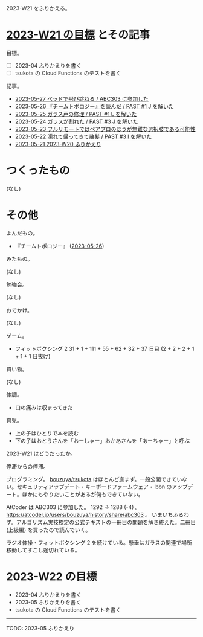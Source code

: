 2023-W21 をふりかえる。

# [2023-W21 の目標][2023-05-21] とその記事

目標。

- ☐ 2023-04 ふりかえりを書く
- ☐ tsukota の Cloud Functions のテストを書く

記事。

- [2023-05-27 ベッドで飛び跳ねる / ABC303 に参加した][2023-05-27]
- [2023-05-26 『チームトポロジー』を読んだ / PAST #1 J を解いた][2023-05-26]
- [2023-05-25 ガラス戸の修理 / PAST #1 L を解いた][2023-05-25]
- [2023-05-24 ガラスが割れた / PAST #3 J を解いた][2023-05-24]
- [2023-05-23 フルリモートではペアプロのほうが無難な選択肢である可能性][2023-05-23]
- [2023-05-22 濡れて帰ってきて散髪 / PAST #3 I を解いた][2023-05-22]
- [2023-05-21 2023-W20 ふりかえり][2023-05-21]

# つくったもの

(なし)

# その他

よんだもの。

- 『チームトポロジー』 ([2023-05-26])

みたもの。

(なし)

勉強会。

(なし)

おでかけ。

(なし)

ゲーム。

- フィットボクシング 2 31 + 1 + 111 + 55 + 62 + 32 + 37 日目 (2 + 2 + 2 + 1 + 1  + 1 日抜け)

買い物。

(なし)

体調。

- 口の痛みは収まってきた

育児。

- 上の子はひとりで本を読む
- 下の子はおとうさんを「おーしゃー」おかあさんを「あーちゃー」と呼ぶ

2023-W21 はどうだったか。

停滞からの停滞。

プログラミング。 [bouzuya/tsukota] はほとんど進まず。一般公開できていない。セキュリティアップデート・キーボードファームウェア・ bbn のアップデート。ほかにもやりたいことがあるが何もできていない。

AtCoder は ABC303 に参加した。 1292 → 1288 (-4) 。<https://atcoder.jp/users/bouzuya/history/share/abc303> 。 いまいちふるわず。アルゴリズム実技検定の公式テキストの一冊目の問題を解き終えた。二冊目 (上級編) を買ったので読んでいく。

ラジオ体操・フィットボクシング 2 を続けている。懸垂はガラスの関連で場所移動してすこし途切れている。

# 2023-W22 の目標

- 2023-04 ふりかえりを書く
- 2023-05 ふりかえりを書く
- tsukota の Cloud Functions のテストを書く

---

TODO: 2023-05 ふりかえり

[2023-05-21]: https://blog.bouzuya.net/2023/05/21/
[2023-05-22]: https://blog.bouzuya.net/2023/05/22/
[2023-05-23]: https://blog.bouzuya.net/2023/05/23/
[2023-05-24]: https://blog.bouzuya.net/2023/05/24/
[2023-05-25]: https://blog.bouzuya.net/2023/05/25/
[2023-05-26]: https://blog.bouzuya.net/2023/05/26/
[2023-05-27]: https://blog.bouzuya.net/2023/05/27/
[bouzuya/tsukota]: https://github.com/bouzuya/tsukota
